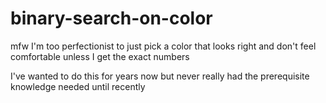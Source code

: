 # binary-search-on-color

mfw I'm too perfectionist to just pick a color that looks right and don't feel comfortable unless I get the exact numbers

I've wanted to do this for years now but never really had the prerequisite knowledge needed until recently
